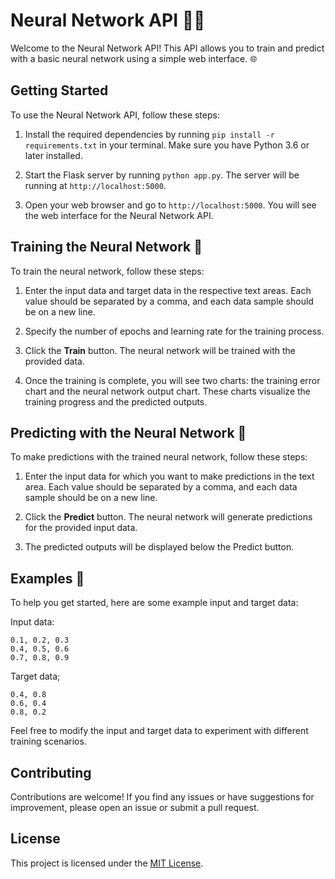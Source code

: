# Neural Network API 🧠🤖

Welcome to the Neural Network API! This API allows you to train and predict with a basic neural network using a simple web interface. 🌐

## Getting Started

To use the Neural Network API, follow these steps:

1. Install the required dependencies by running `pip install -r requirements.txt` in your terminal. Make sure you have Python 3.6 or later installed.

2. Start the Flask server by running `python app.py`. The server will be running at `http://localhost:5000`.

3. Open your web browser and go to `http://localhost:5000`. You will see the web interface for the Neural Network API.

## Training the Neural Network 🚀

To train the neural network, follow these steps:

1. Enter the input data and target data in the respective text areas. Each value should be separated by a comma, and each data sample should be on a new line.

2. Specify the number of epochs and learning rate for the training process.

3. Click the **Train** button. The neural network will be trained with the provided data.

4. Once the training is complete, you will see two charts: the training error chart and the neural network output chart. These charts visualize the training progress and the predicted outputs.

## Predicting with the Neural Network 🔮

To make predictions with the trained neural network, follow these steps:

1. Enter the input data for which you want to make predictions in the text area. Each value should be separated by a comma, and each data sample should be on a new line.

2. Click the **Predict** button. The neural network will generate predictions for the provided input data.

3. The predicted outputs will be displayed below the Predict button.

## Examples 🌟

To help you get started, here are some example input and target data:

Input data:

```csv
0.1, 0.2, 0.3
0.4, 0.5, 0.6
0.7, 0.8, 0.9
```

Target data;

```csv
0.4, 0.8
0.6, 0.4
0.8, 0.2
```


Feel free to modify the input and target data to experiment with different training scenarios.

## Contributing

Contributions are welcome! If you find any issues or have suggestions for improvement, please open an issue or submit a pull request.

## License

This project is licensed under the [MIT License](LICENSE).

